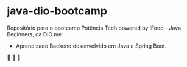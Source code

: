 # java-dio-bootcamp
Repositório para o bootcamp Potência Tech powered by iFood - Java Beginners, da DIO.me.

- Aprendizado Backend desenvolvido em Java e Spring Boot.

🚀 🚀 🚀
